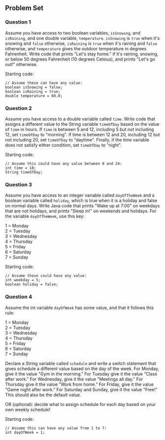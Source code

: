 ## Problem Set

### Question 1

Assume you have access to two boolean variables, ```isSnowing```, and ```isRaining```, and one double variable, ```temperature```. ```isSnowing``` is ```true``` when it's snowing and ```false``` otherwise, ```isRaining``` is ```true``` when it's raining and ```false``` otherwise, and ```temperature``` gives the outdoor temperature in degrees Fahrenheit. Write code that prints "Let's stay home." if it's raining, snowing, or below 50 degrees Fahrenheit (10 degrees Celsius), and prints "Let's go out!" otherwise.

Starting code:

```
// Assume these can have any value:
boolean isSnowing = false;
boolean isRaining = true;
double temperature = 60.0;
```

### Question 2

Assume you have access to a double variable called ```time```. Write code that assigns a different value to the String variable ```timeOfDay``` based on the value of ```time``` in hours. If ```time``` is between 5 and 12, including 5 but not including 12, set ```timeOfDay``` to "morning". If time is between 12 and 20, including 12 but not including 20, set ```timeOfDay``` to "daytime". Finally, if the time variable does not satisfy either condition, set ```timeOfDay``` to "night".

Starting code:

```
// Assume this could have any value between 0 and 24:
int time = 18;
String timeOfDay;
```

### Question 3

Assume you have access to an integer variable called ```dayOfTheWeek``` and a boolean variable called ```holiday```, which is true when it is a holiday and false on normal days. Write Java code that prints "Wake up at 7:00" on weekdays that are not holidays, and prints "Sleep in!" on weekends and holidays. For the variable ```dayOfTheWeek```, use this key:

1 = Monday<br>
2 = Tuesday<br>
3 = Wednesday<br>
4 = Thursday<br>
5 = Friday<br>
6 = Saturday<br>
7 = Sunday

Starting code:

```
// Assume these could have any value:
int weekday = 5;
boolean holiday = false;
```

### Question 4

Assume the int variable ```dayOfWeek``` has some value, and that it follows this rule:

1 = Monday<br>
2 = Tuesday<br>
3 = Wednesday<br>
4 = Thursday<br>
5 = Friday<br>
6 = Saturday<br>
7 = Sunday

Declare a String variable called ```schedule``` and write a switch statement that gives schedule a different value based on the day of the week. For Monday, give it the value "Gym in the morning." For Tuesday give it the value "Class after work." For Wednesday, give it the value "Meetings all day." For Thursday give it the value "Work from home." For Friday, give it the value "Game night after work." For Saturday and Sunday, give it the value "Free!" This should also be the default value.

OR (optional): decide what to assign schedule for each day based on your own weekly schedule!

Starting code:

```
// Assume this can have any value from 1 to 7:
int dayOfWeek = 1;
```

